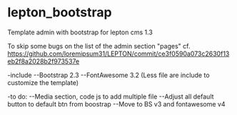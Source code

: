 lepton_bootstrap
================

Template admin with bootstrap for lepton cms 1.3

To skip some bugs on the list of the admin section "pages" cf. https://github.com/loremipsum31/LEPTON/commit/ce3f0590a073c2630f13eb2f8a2028b2f973537e

-include
	--Bootstrap 2.3
	--FontAwesome 3.2
	(Less file are include to customize the template)

-to do:
	--Media section, code js to add multiple file
    --Adjust all default button to default btn from boostrap
    --Move to BS v3 and fontawesome v4



	